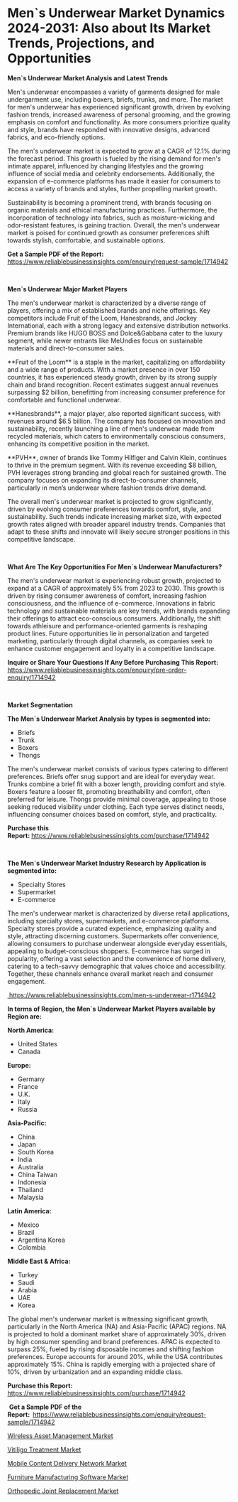 <p><h1>Men`s Underwear Market Dynamics 2024-2031: Also about Its Market Trends, Projections, and Opportunities</h1></p><p><strong>Men`s Underwear Market Analysis and Latest Trends</strong></p>
<p><p>Men's underwear encompasses a variety of garments designed for male undergarment use, including boxers, briefs, trunks, and more. The market for men's underwear has experienced significant growth, driven by evolving fashion trends, increased awareness of personal grooming, and the growing emphasis on comfort and functionality. As more consumers prioritize quality and style, brands have responded with innovative designs, advanced fabrics, and eco-friendly options.</p><p>The men's underwear market is expected to grow at a CAGR of 12.1% during the forecast period. This growth is fueled by the rising demand for men's intimate apparel, influenced by changing lifestyles and the growing influence of social media and celebrity endorsements. Additionally, the expansion of e-commerce platforms has made it easier for consumers to access a variety of brands and styles, further propelling market growth. </p><p>Sustainability is becoming a prominent trend, with brands focusing on organic materials and ethical manufacturing practices. Furthermore, the incorporation of technology into fabrics, such as moisture-wicking and odor-resistant features, is gaining traction. Overall, the men's underwear market is poised for continued growth as consumer preferences shift towards stylish, comfortable, and sustainable options.</p></p>
<p><strong>Get a Sample PDF of the Report:&nbsp;</strong> <a href="https://www.reliablebusinessinsights.com/enquiry/request-sample/1714942?utm_campaign=1609&utm_medium=2&utm_source=Github&utm_content=ia&utm_term=23102024&utm_id=mens-underwear">https://www.reliablebusinessinsights.com/enquiry/request-sample/1714942</a></p>
<p>&nbsp;</p>
<p><strong>Men`s Underwear Major Market Players</strong></p>
<p><p>The men's underwear market is characterized by a diverse range of players, offering a mix of established brands and niche offerings. Key competitors include Fruit of the Loom, Hanesbrands, and Jockey International, each with a strong legacy and extensive distribution networks. Premium brands like HUGO BOSS and Dolce&Gabbana cater to the luxury segment, while newer entrants like MeUndies focus on sustainable materials and direct-to-consumer sales.</p><p>**Fruit of the Loom** is a staple in the market, capitalizing on affordability and a wide range of products. With a market presence in over 150 countries, it has experienced steady growth, driven by its strong supply chain and brand recognition. Recent estimates suggest annual revenues surpassing $2 billion, benefitting from increasing consumer preference for comfortable and functional underwear.</p><p>**Hanesbrands**, a major player, also reported significant success, with revenues around $6.5 billion. The company has focused on innovation and sustainability, recently launching a line of men's underwear made from recycled materials, which caters to environmentally conscious consumers, enhancing its competitive position in the market.</p><p>**PVH**, owner of brands like Tommy Hilfiger and Calvin Klein, continues to thrive in the premium segment. With its revenue exceeding $8 billion, PVH leverages strong branding and global reach for sustained growth. The company focuses on expanding its direct-to-consumer channels, particularly in men’s underwear where fashion trends drive demand.</p><p>The overall men's underwear market is projected to grow significantly, driven by evolving consumer preferences towards comfort, style, and sustainability. Such trends indicate increasing market size, with expected growth rates aligned with broader apparel industry trends. Companies that adapt to these shifts and innovate will likely secure stronger positions in this competitive landscape.</p></p>
<p>&nbsp;</p>
<p><strong>What Are The Key Opportunities For Men`s Underwear Manufacturers?</strong></p>
<p><p>The men's underwear market is experiencing robust growth, projected to expand at a CAGR of approximately 5% from 2023 to 2030. This growth is driven by rising consumer awareness of comfort, increasing fashion consciousness, and the influence of e-commerce. Innovations in fabric technology and sustainable materials are key trends, with brands expanding their offerings to attract eco-conscious consumers. Additionally, the shift towards athleisure and performance-oriented garments is reshaping product lines. Future opportunities lie in personalization and targeted marketing, particularly through digital channels, as companies seek to enhance customer engagement and loyalty in a competitive landscape.</p></p>
<p><strong>Inquire or Share Your Questions If Any Before Purchasing This Report:</strong> <a href="https://www.reliablebusinessinsights.com/enquiry/pre-order-enquiry/1714942?utm_campaign=1609&utm_medium=2&utm_source=Github&utm_content=ia&utm_term=23102024&utm_id=mens-underwear">https://www.reliablebusinessinsights.com/enquiry/pre-order-enquiry/1714942</a></p>
<p>&nbsp;</p>
<p><strong>Market Segmentation</strong></p>
<p><strong>The Men`s Underwear Market Analysis by types is segmented into:</strong></p>
<p><ul><li>Briefs</li><li>Trunk</li><li>Boxers</li><li>Thongs</li></ul></p>
<p><p>The men's underwear market consists of various types catering to different preferences. Briefs offer snug support and are ideal for everyday wear. Trunks combine a brief fit with a boxer length, providing comfort and style. Boxers feature a looser fit, promoting breathability and comfort, often preferred for leisure. Thongs provide minimal coverage, appealing to those seeking reduced visibility under clothing. Each type serves distinct needs, influencing consumer choices based on comfort, style, and practicality.</p></p>
<p><strong>Purchase this Report:&nbsp;</strong><a href="https://www.reliablebusinessinsights.com/purchase/1714942?utm_campaign=1609&utm_medium=2&utm_source=Github&utm_content=ia&utm_term=23102024&utm_id=mens-underwear">https://www.reliablebusinessinsights.com/purchase/1714942</a></p>
<p>&nbsp;</p>
<p><strong>The Men`s Underwear Market Industry Research by Application is segmented into:</strong></p>
<p><ul><li>Specialty Stores</li><li>Supermarket</li><li>E-commerce</li></ul></p>
<p><p>The men's underwear market is characterized by diverse retail applications, including specialty stores, supermarkets, and e-commerce platforms. Specialty stores provide a curated experience, emphasizing quality and style, attracting discerning customers. Supermarkets offer convenience, allowing consumers to purchase underwear alongside everyday essentials, appealing to budget-conscious shoppers. E-commerce has surged in popularity, offering a vast selection and the convenience of home delivery, catering to a tech-savvy demographic that values choice and accessibility. Together, these channels enhance overall market reach and consumer engagement.</p></p>
<p><a href="https://www.reliablebusinessinsights.com/men-s-underwear-r1714942?utm_campaign=1609&utm_medium=2&utm_source=Github&utm_content=ia&utm_term=23102024&utm_id=mens-underwear">&nbsp;https://www.reliablebusinessinsights.com/men-s-underwear-r1714942</a></p>
<p><strong>In terms of Region, the Men`s Underwear Market Players available by Region are:</strong></p>
<p>
    <p> <strong> North America: </strong>
        <ul>
            <li>United States</li>
            <li>Canada</li>
        </ul>
        </p> 
    <p> <strong> Europe: </strong>
        <ul>
            <li>Germany</li>
            <li>France</li>
            <li>U.K.</li>
            <li>Italy</li>
            <li>Russia</li>
        </ul>
        </p> 
    <p> <strong> Asia-Pacific: </strong>
        <ul>
            <li>China</li>
            <li>Japan</li>
            <li>South Korea</li>
            <li>India</li>
            <li>Australia</li>
            <li>China Taiwan</li>
            <li>Indonesia</li>
            <li>Thailand</li>
            <li>Malaysia</li>
        </ul>
        </p> 
    <p> <strong> Latin America: </strong>
        <ul>
            <li>Mexico</li>
            <li>Brazil</li>
            <li>Argentina Korea</li>
            <li>Colombia</li>
        </ul>
        </p> 
    <p> <strong> Middle East & Africa: </strong>
        <ul>
            <li>Turkey</li>
            <li>Saudi</li>
            <li>Arabia</li>
            <li>UAE</li>
            <li>Korea</li>
        </ul>
    </p>
    </p>
<p><p>The global men's underwear market is witnessing significant growth, particularly in the North America (NA) and Asia-Pacific (APAC) regions. NA is projected to hold a dominant market share of approximately 30%, driven by high consumer spending and brand preferences. APAC is expected to surpass 25%, fueled by rising disposable incomes and shifting fashion preferences. Europe accounts for around 20%, while the USA contributes approximately 15%. China is rapidly emerging with a projected share of 10%, driven by urbanization and an expanding middle class.</p></p>
<p><strong>Purchase this Report: </strong><a href="https://www.reliablebusinessinsights.com/purchase/1714942?utm_campaign=1609&utm_medium=2&utm_source=Github&utm_content=ia&utm_term=23102024&utm_id=mens-underwear">https://www.reliablebusinessinsights.com/purchase/1714942</a></p>
<p>&nbsp;<strong>Get a Sample PDF of the Report:&nbsp;&nbsp;</strong><a href="https://www.reliablebusinessinsights.com/enquiry/request-sample/1714942?utm_campaign=1609&utm_medium=2&utm_source=Github&utm_content=ia&utm_term=23102024&utm_id=mens-underwear">https://www.reliablebusinessinsights.com/enquiry/request-sample/1714942</a></p>
<p><strong></strong></p>
<p><p><a href="https://www.linkedin.com/pulse/surfing-wireless-asset-management-wave-riding-market-lrzpc?utm_campaign=1609&utm_medium=2&utm_source=Github&utm_content=ia&utm_term=23102024&utm_id=mens-underwear">Wireless Asset Management Market</a></p><p><a href="https://www.linkedin.com/pulse/vitiligo-treatment-market-analysis-report-global-insights-rpauc?utm_campaign=1609&utm_medium=2&utm_source=Github&utm_content=ia&utm_term=23102024&utm_id=mens-underwear">Vitiligo Treatment Market</a></p><p><a href="https://www.linkedin.com/pulse/mobile-content-delivery-network-industry-forecast-market-awmxc?utm_campaign=1609&utm_medium=2&utm_source=Github&utm_content=ia&utm_term=23102024&utm_id=mens-underwear">Mobile Content Delivery Network Market</a></p><p><a href="https://www.linkedin.com/pulse/influencing-factors-furniture-manufacturing-software-market-kwykc?utm_campaign=1609&utm_medium=2&utm_source=Github&utm_content=ia&utm_term=23102024&utm_id=mens-underwear">Furniture Manufacturing Software Market</a></p><p><a href="https://www.linkedin.com/pulse/orthopedic-joint-replacement-market-revolution-2024-2031-qy9tc?utm_campaign=1609&utm_medium=2&utm_source=Github&utm_content=ia&utm_term=23102024&utm_id=mens-underwear">Orthopedic Joint Replacement Market</a></p></p>
